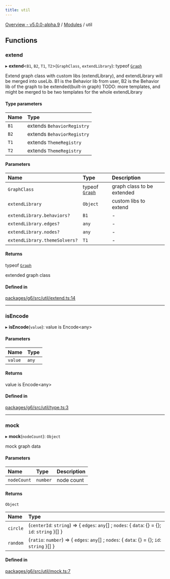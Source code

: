 ```yaml
---
title: util
---
```


[Overview - v5.0.0-alpha.9](../README.en.md) / [Modules](../modules.en.md) / util

## Functions

### extend

▸ **extend**<`B1`, `B2`, `T1`, `T2`\>(`GraphClass`, `extendLibrary`): typeof [`Graph`](../classes/graph/Graph.en.md)

Extend graph class with custom libs (extendLibrary), and extendLibrary will be merged into useLib.
B1 is the Behavior lib from user, B2 is the Behavior lib of the graph to be extended(built-in graph)
TODO: more templates, and might be merged to be two templates for the whole extendLibrary

#### Type parameters

| Name | Type |
| :------ | :------ |
| `B1` | extends `BehaviorRegistry` |
| `B2` | extends `BehaviorRegistry` |
| `T1` | extends `ThemeRegistry` |
| `T2` | extends `ThemeRegistry` |

#### Parameters

| Name | Type | Description |
| :------ | :------ | :------ |
| `GraphClass` | typeof [`Graph`](../classes/graph/Graph.en.md) | graph class to be extended |
| `extendLibrary` | `Object` | custom libs to extend |
| `extendLibrary.behaviors?` | `B1` | - |
| `extendLibrary.edges?` | `any` | - |
| `extendLibrary.nodes?` | `any` | - |
| `extendLibrary.themeSolvers?` | `T1` | - |

#### Returns

typeof [`Graph`](../classes/graph/Graph.en.md)

extended graph class

#### Defined in

[packages/g6/src/util/extend.ts:14](https://github.com/antvis/G6/blob/f03c826ec6/packages/g6/src/util/extend.ts#L14)

___

### isEncode

▸ **isEncode**(`value`): value is Encode<any\>

#### Parameters

| Name | Type |
| :------ | :------ |
| `value` | `any` |

#### Returns

value is Encode<any\>

#### Defined in

[packages/g6/src/util/type.ts:3](https://github.com/antvis/G6/blob/f03c826ec6/packages/g6/src/util/type.ts#L3)

___

### mock

▸ **mock**(`nodeCount`): `Object`

mock graph data

#### Parameters

| Name | Type | Description |
| :------ | :------ | :------ |
| `nodeCount` | `number` | node count |

#### Returns

`Object`

| Name | Type |
| :------ | :------ |
| `circle` | (`centerId`: `string`) => { `edges`: `any`[] ; `nodes`: { `data`: {} = {}; `id`: `string`  }[]  } |
| `random` | (`ratio`: `number`) => { `edges`: `any`[] ; `nodes`: { `data`: {} = {}; `id`: `string`  }[]  } |

#### Defined in

[packages/g6/src/util/mock.ts:7](https://github.com/antvis/G6/blob/f03c826ec6/packages/g6/src/util/mock.ts#L7)

